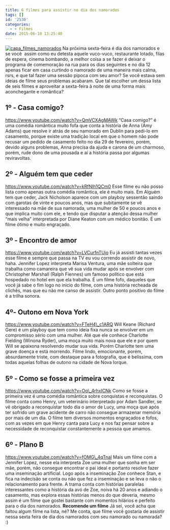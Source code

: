 ```yaml
---
title: 6 filmes para assistir no dia dos namorados
tags: []
id: '2530'
categories:
  - - Filmes
date: 2015-06-10 13:25:40
---
```


[![capa_filmes_namorados](/images/2015/06/capa_filmes_namorados.png)](/images/2015/06/capa_filmes_namorados.png) Na próxima sexta-feira é dia dos namorados e se você  assim como eu detesta aquele vuco-vuco, restaurante lotado, filas de espera, cinema bombando, a melhor coisa a se fazer é deixar o programa de comemoração na rua para os dias seguintes e no dia 12 apenas ficar em casa curtindo o namorado de uma maneira mais calma, rsrs, e que tal fazer uma sessão pipoca com seu amor? Se você estava sem ideias de filme seus problemas acabaram. Que tal escolher um dessa lista de seis filmes e aproveitar a sexta-feira à noite de uma forma mais aconchegante e romântica?

## 1º - Casa comigo?

https://www.youtube.com/watch?v=QmVCXAgMAWk “Casa comigo?” é uma comédia romântica muito fofa que conta a história de Anna (Amy Adams) que resolve ir atrás de seu namorado em Dublin para pedi-lo em casamento, porque existe uma tradição local em que o homem não pode recusar um pedido de casamento feito no dia 29 de fevereiro, porém, devido alguns problemas, Anna precisa da ajuda e carona de um charmoso, porém, rude dono de uma pousada e aí a história passa por algumas reviravoltas.

## 2º - Alguém tem que ceder

https://www.youtube.com/watch?v=kRfNIh1QCm0 Esse filme eu não posso lista como apenas outra comédia romântica, ele é muito mais. Em Alguém tem que ceder, Jack Nicholson aparece com um playboy sessentão saindo com garotas de vinte e poucos anos, mas que subitamente se vê interessado na mãe de sua namorada, uma mulher de 50 e poucos anos e que implica muito com ele, e tendo que disputar a atenção dessa mulher “mais velha” interpretada por Diane Keaton com um médico bonitão. É um filme ótimo e muito engraçado.

## 3º - Encontro de amor

https://www.youtube.com/watch?v=LVCurfnTUjo Eu já assisti tantas vezes esse filme e sempre que passa na TV eu vou correndo assistir de novo, haha. Jennifer Lopez interpreta Marisa Ventura, uma mãe solteira que trabalha como camareira que vê sua vida mudar após se envolver com Christopher Marshall (Ralph Fiennes) um famoso político que está hospedado no hotel em que ela trabalha. É um filme fofo, daqueles que você já sabe o fim logo no inicio do filme, com uma história recheada de clichês, mas que eu não me canso de assistir. Outro ponto positivo do filme é a trilha sonora.

## 4º- Outono em Nova York

https://www.youtube.com/watch?v=FTeH4\_c1ARQ Will Keane (Richard Gere) é um playboy que tem como ideia fixa nunca se envolver em um compromisso sério com uma mulher. Até que ele conhece Charlotte Fielding (Winona Ryder), uma moça muito mais nova que ele e por quem Will se apaixona resolvendo mudar sua vida. Porém Charlotte tem uma grave doença e está morrendo. Filme lindo, emocionante, porém, absurdamente triste, com destaque para a fotografia, que é belíssima, com todas aquelas folhas de outono na cidade de Nova Iorque.

## 5º - Como se fosse a primeira vez

https://www.youtube.com/watch?v=Oq\_4rhxICNk Como se fosse a primeira vez é uma comédia romântica sobre conquistas e reconquistas. O filme conta como Henry, um veterinário interpretado por Adam Sandler, se vê obrigado a reconquistar todo dia o amor de Lucy, uma moça que após ter sofrido um grave acidente de carro não consegue armazenar memória por mais de um dia. O filme tem diversos momentos engraçados e fofos, com as vezes em que Henry canta para Lucy e nos faz pensar sobre a necessidade de reconquistar constantemente a pessoa que amamos.

## 6º - Plano B

https://www.youtube.com/watch?v=fOMG\_4qTnaI Mais um filme com a Jennifer Lopez, nesse ela interpreta Zoe uma mulher que sonha em ser mãe, porém, não consegue encontrar o pai ideal e portanto resolve fazer uma inseminação artificial. Logo após a inseminação Zoe conhece Stan, e fica na indecisão se conta ou não que fez a inseminação e se leva o não o relacionamento para frente. A trama conta com histórias paralelas interessantes como a história da avó de Zoe, noiva há 20 anos e adiando o casamento, mas explora essas histórias menos do que deveria, mesmo assim é um filme que gostei bastante com momentos hilários e perfeito para o dia dos namorados. **Recomende um filme** Já sei, você acha que faltou algum filme na lista, né? Me conta, que filme você gostaria de assistir nessa sexta feira de dia dos namorados com seu namorado ou namorada? :)
